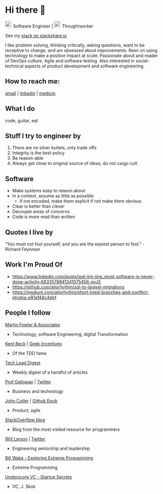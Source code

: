 # Hi there 👋

<img src="https://cdn2.iconfinder.com/data/icons/font-awesome/1792/code-512.png" width="22" height="22"> Software Engineer | <img src="https://user-images.githubusercontent.com/1833207/148339536-f668dbe3-229c-42b2-9ceb-2e02d67b2aa3.png" width="22" height="22">  Thoughtworker   

See my [stack on stackshare.io](https://stackshare.io/aljorhythm)

I like problem solving, thinking critically, asking questions, want to be receptive to change, and am obsessed about improvements. Keen on using technology to make a positive impact at scale. Passionate about and reader of DevOps culture, Agile and software testing. Also interested in social-technical aspects of product development and software engineering.

## How to reach me:

<a href='mailto:103879u@gmail.com'>gmail</a> | <a href='https://www.linkedin.com/in/joel-lim-jing/'>linkedin</a> | <a href='https://medium.com/aljorhythm'>medium</a>

## What I do

code, guitar, eat

## Stuff I try to engineer by

1. There are no silver bullets, only trade offs
2. Integrity is the best policy
3. Be reason-able
4. Always get close to original source of ideas, do not cargo cult

## Software

- Make systems easy to reason about
- In a context, assume as little as possible
  - if not encoded, make them explicit if not make them obvious
- Clear is better than clever
- Decouple areas of concerns
- Code is more read than written

## Quotes I live by

“You must not fool yourself, and you are the easiest person to fool.”  - Richard Feynman

## Work I'm Proud Of

- https://www.linkedin.com/posts/joel-lim-jing_most-software-is-never-done-activity-6833578841341075456-qyJS
- https://github.com/aljorhythm/sql-to-laravel-migrations
- https://medium.com/aljorhythm/short-lived-branches-and-conflict-phobia-e81ef44c4def

## People I follow

[Martin Fowler & Associates](https://martinfowler.com/)
- Technology, software Engineering, digital Transformation

[Kent Beck](https://en.wikipedia.org/wiki/Kent_Beck) | [Geek Incentives](https://geekincentives.substack.com/)
- Of the TDD fame

[Tech Lead Digest](techleaddigest.net)
- Weekly digest of a handful of articles

[Prof Galloway](https://www.profgalloway.com/) | [Twitter](https://twitter.com/profgalloway)
- Business and technology

[John Cutler](https://cutlefish.substack.com) | [Github Epub](https://johnpcutler.github.io/tbm2020/)
- Product, agile

[StackOverflow blog](https://stackoverflow.blog/)
- Blog from the most visited resource for programmers

[Will Larson](https://lethain.com) | [Twitter](https://twitter.com/lethain)
- Engineering seniorship and leadership

[Bill Wake - Exploring Extreme Programming](https://xp123.com)
- Extreme Programming

[Underscore VC - Startup Secrets](https://underscore.vc/startupsecrets/)
- VC, J. Skok
